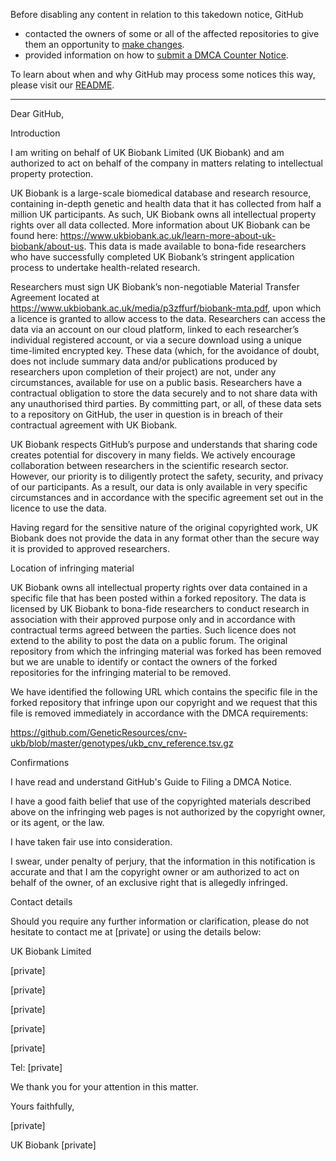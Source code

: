 Before disabling any content in relation to this takedown notice, GitHub  
- contacted the owners of some or all of the affected repositories to give them an opportunity to [make changes](https://docs.github.com/en/github/site-policy/dmca-takedown-policy#a-how-does-this-actually-work).  
- provided information on how to [submit a DMCA Counter Notice](https://docs.github.com/en/articles/guide-to-submitting-a-dmca-counter-notice).  
  
To learn about when and why GitHub may process some notices this way, please visit our [README](https://github.com/github/dmca/blob/master/README.md#anatomy-of-a-takedown-notice).  
  
---  
  
Dear GitHub,  
  
   
  
Introduction  
  
   
  
I am writing on behalf of UK Biobank Limited (UK Biobank) and am authorized to act on behalf of the company in matters relating to intellectual property protection.    
  
   
  
UK Biobank is a large-scale biomedical database and research resource, containing in-depth genetic and health data that it has collected from half a million UK participants. As such, UK Biobank owns all intellectual property rights over all data collected. More information about UK Biobank can be found here: https://www.ukbiobank.ac.uk/learn-more-about-uk-biobank/about-us. This data is made available to bona-fide researchers who have successfully completed UK Biobank’s stringent application process to undertake health-related research.  
  
   
  
Researchers must sign UK Biobank’s non-negotiable Material Transfer Agreement located at https://www.ukbiobank.ac.uk/media/p3zffurf/biobank-mta.pdf, upon which a licence is granted to allow access to the data. Researchers can access the data via an account on our cloud platform, linked to each researcher’s individual registered account, or via a secure download using a unique time-limited encrypted key. These data (which, for the avoidance of doubt, does not include summary data and/or publications produced by researchers upon completion of their project) are not, under any circumstances, available for use on a public basis. Researchers have a contractual obligation to store the data securely and to not share data with any unauthorised third parties. By committing part, or all, of these data sets to a repository on GitHub, the user in question is in breach of their contractual agreement with UK Biobank.  
  
   
  
UK Biobank respects GitHub’s purpose and understands that sharing code creates potential for discovery in many fields. We actively encourage collaboration between researchers in the scientific research sector. However, our priority is to diligently protect the safety, security, and privacy of our participants. As a result, our data is only available in very specific circumstances and in accordance with the specific agreement set out in the licence to use the data.  
  
   
  
Having regard for the sensitive nature of the original copyrighted work, UK Biobank does not provide the data in any format other than the secure way it is provided to approved researchers.  
  
   
  
Location of infringing material  
  
   
  
UK Biobank owns all intellectual property rights over data contained in a specific file that has been posted within a forked repository. The data is licensed by UK Biobank to bona-fide researchers to conduct research in association with their approved purpose only and in accordance with contractual terms agreed between the parties. Such licence does not extend to the ability to post the data on a public forum. The original repository from which the infringing material was forked has been removed but we are unable to identify or contact the owners of the forked repositories for the infringing material to be removed.  
  
   
  
We have identified the following URL which contains the specific file in the forked repository that infringe upon our copyright and we request that this file is removed immediately in accordance with the DMCA requirements:  
  
   
  
https://github.com/GeneticResources/cnv-ukb/blob/master/genotypes/ukb_cnv_reference.tsv.gz    
  
   
  
Confirmations  
  
   
  
I have read and understand GitHub's Guide to Filing a DMCA Notice.  
  
   
  
I have a good faith belief that use of the copyrighted materials described above on the infringing web pages is not authorized by the copyright owner, or its agent, or the law.  
  
   
  
I have taken fair use into consideration.  
  
   
  
I swear, under penalty of perjury, that the information in this notification is accurate and that I am the copyright owner or am authorized to act on behalf of the owner, of an exclusive right that is allegedly infringed.  
  
   
  
Contact details  
  
   
  
Should you require any further information or clarification, please do not hesitate to contact me at [private] or using the details below:  
  
   
  
UK Biobank Limited  
  
[private]  
  
[private]  
  
[private]  
  
[private]  
  
[private]  
  
   
  
Tel: [private]  
  
   
  
We thank you for your attention in this matter.  
  
   
  
Yours faithfully,  
  
   
  
[private]  
  
UK Biobank [private]  
